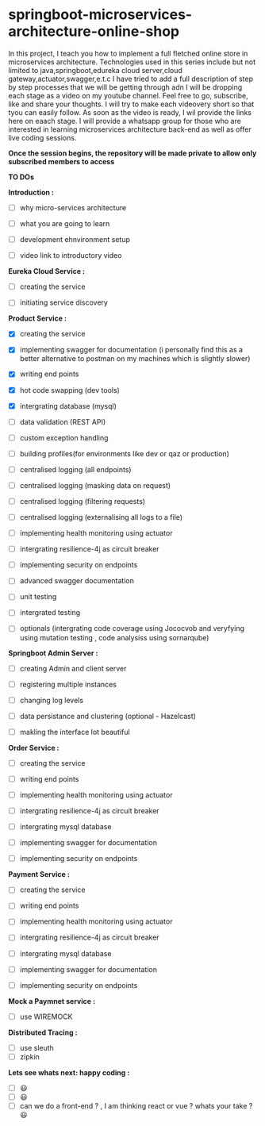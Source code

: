 # springboot-microservices-architecture-online-shop

In this project, I teach you how to implement a full fletched online store in microservices architecture. Technologies used in this series include but not limited to java,springboot,edureka cloud server,cloud gateway,actuator,swagger,e.t.c I have tried to add a full description of step by step processes that we will be getting through adn I will be dropping each stage as a video on my youtube channel. Feel free to go, subscribe, like and share your thoughts. I will try to make each videovery short so that tyou can easily follow. As soon as the video is ready, I wil provide the links here on eaach stage.
I will provide a whatsapp group for those who are interested in learning microservices architecture back-end as well as offer live coding sessions.

**Once the session begins, the repository will be made private to allow only subscribed members to access**

**TO DOs**


 **Introduction   :**
 - [ ] why micro-services architecture
 - [ ] what you are going to learn
 - [ ] development ehnvironment setup
 - [ ] video link to introductory video


 **Eureka Cloud Service  :**
 - [ ] creating the service
 - [ ] initiating service discovery


 **Product Service  :**
 - [x] creating the service
 - [x] implementing swagger for documentation (i personally find this as a better alternative to postman on my machines which is slightly slower)
 - [x] writing end points
 - [x] hot code swapping (dev tools)
 - [x] intergrating database (mysql)
 - [ ] data validation (REST API)
 - [ ] custom exception handling
 - [ ] building profiles(for environments like dev or qaz or production)
 - [ ] centralised logging (all endpoints)
 - [ ] centralised logging (masking data on request)
 - [ ] centralised logging (filtering requests)
 - [ ] centralised logging (externalising all logs to a file)
 - [ ] implementing health monitoring using actuator
 - [ ] intergrating resilience-4j as circuit breaker
 - [ ] implementing security on endpoints
 - [ ] advanced swagger documentation
 - [ ] unit testing
 - [ ] intergrated testing
 - [ ] optionals (intergrating code coverage using Jococvob and veryfying using mutation testing , code analysiss using sornarqube)


**Springboot Admin Server  :**
 - [ ] creating Admin and client server
 - [ ] registering multiple instances
 - [ ] changing log levels
 - [ ] data persistance and clustering (optional - Hazelcast)
 - [ ] makling the interface lot beautiful



**Order Service  :**
 - [ ] creating the service
 - [ ] writing end points
 - [ ] implementing health monitoring using actuator
 - [ ] intergrating resilience-4j as circuit breaker
 - [ ] intergrating mysql database
 - [ ] implementing swagger for documentation
 - [ ] implementing security on endpoints


 **Payment Service  :**
 - [ ] creating the service
 - [ ] writing end points
 - [ ] implementing health monitoring using actuator
 - [ ] intergrating resilience-4j as circuit breaker
 - [ ] intergrating mysql database
 - [ ] implementing swagger for documentation
 - [ ] implementing security on endpoints


**Mock a Paymnet service  :**
 - [ ] use WIREMOCK
 
 
**Distributed Tracing  :**
 - [ ] use sleuth
 - [ ] zipkin
 
 **Lets see whats next: happy coding  :**
 - [ ] :smiley:
 - [ ] :smiley:
 - [ ] can we do a front-end ? , I am thinking react or vue ? whats your take ? :smiley:
